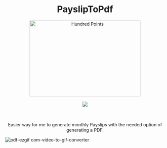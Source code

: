 <div align="center">
    <h1> PayslipToPdf </h1>
  
<div align="center">
  <img src='https://github.com/user-attachments/assets/880b8319-0401-47bc-9cd5-575f650e5099' alt="Hundred Points" width="350" height="240" />
</div>
<br />
  <a href="https://skillicons.dev">
      <img src="https://skillicons.dev/icons?i=nextjs,tailwind,mongodb,prisma,ai" />
    </a>
</div>

<br />

<br />

<div align="center">
    <p> Easier way for me to generate monthly Payslips with the needed option of generating a PDF. </p>
</div>




![pdf-ezgif com-video-to-gif-converter](https://github.com/user-attachments/assets/49ae0dcb-4f02-47fe-9be7-f53c84825041)
